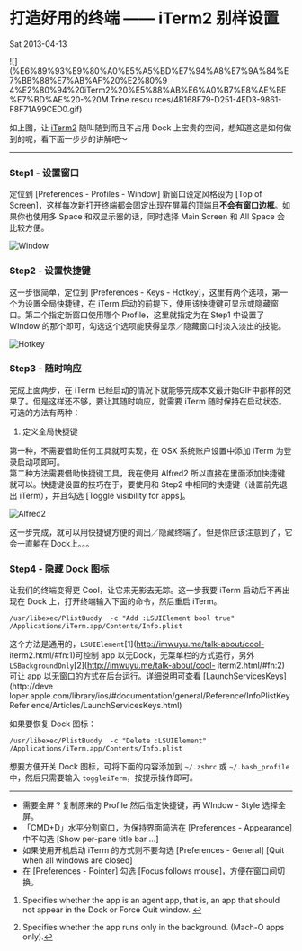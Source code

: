 # 打造好用的终端 —— iTerm2 别样设置

Sat 2013-04-13

![](%E6%89%93%E9%80%A0%E5%A5%BD%E7%94%A8%E7%9A%84%E7%BB%88%E7%AB%AF%20%E2%80%9
4%E2%80%94%20iTerm2%20%E5%88%AB%E6%A0%B7%E8%AE%BE%E7%BD%AE%20-%20M.Trine.resou
rces/4B168F79-D251-4ED3-9861-F8F71A99CED0.gif)

如上图，让 [iTerm2](https://code.google.com/p/iterm2/downloads/list) 随叫随到而且不占用 Dock
上宝贵的空间，想知道这是如何做到的呢，看下面一步步的讲解吧〜

* * *

### Step1 - 设置窗口

定位到 [Preferences - Profiles - Window] 新窗口设定风格设为 [Top of
Screen]，这样每次新打开终端都会固定出现在屏幕的顶端且**不会有窗口边框**。如果你也使用多 Space 和双显示器的话，同时选择 Main
Screen 和 All Space 会比较方便。

![Window](http://i.minus.com/iAv5Ywf1l2AnJ.png)

### Step2 - 设置快捷键

这一步很简单，定位到 [Preferences - Keys - Hotkey]，这里有两个选项，第一个为设置全局快捷键，在 iTerm
启动的前提下，使用该快捷键可显示或隐藏窗口。第二个指定新窗口使用哪个 Profile，这里就指定为在 Step1 中设置了 WIndow
的那个即可，勾选这个选项能获得显示／隐藏窗口时淡入淡出的技能。

![Hotkey](http://i.minus.com/iRzI4TXGfDjPC.png)

### Step3 - 随时响应

完成上面两步，在 iTerm 已经启动的情况下就能够完成本文最开始GIF中那样的效果了。但是这样还不够，要让其随时响应，就需要 iTerm
随时保持在启动状态。可选的方法有两种：

  1. 定义全局快捷键

第一种，不需要借助任何工具就可实现，在 OSX 系统账户设置中添加 iTerm 为登录启动项即可。  
第二种方法需要借助快捷键工具，我在使用 Alfred2 所以直接在里面添加快捷键就可以。快捷键设置的技巧在于，要使用和 Step2
中相同的快捷键（设置前先退出 iTerm），并且勾选 [Toggle visibility for apps]。

![Alfred2](http://i.minus.com/iEctZIkScVLIH.png)

这一步完成，就可以用快捷键方便的调出／隐藏终端了。但是你应该注意到了，它会一直躺在 Dock上。。。

### Step4 - 隐藏 Dock 图标

让我们的终端变得更 Cool，让它来无影去无踪。这一步我要 iTerm 启动后不再出现在 Dock 上，打开终端输入下面的命令，然后重启 iTerm。

    
    
    /usr/libexec/PlistBuddy  -c "Add :LSUIElement bool true" /Applications/iTerm.app/Contents/Info.plist
    

这个方法是通用的，`LSUIElement`[1](http://imwuyu.me/talk-about/cool-
iterm2.html/#fn:1)可控制 app
以无Dock，无菜单栏的方式运行，另外`LSBackgroundOnly`[2](http://imwuyu.me/talk-about/cool-
iterm2.html/#fn:2)可让 app 以无窗口的方式在后台运行。详细说明可查看 [LaunchServicesKeys](http://deve
loper.apple.com/library/ios/#documentation/general/Reference/InfoPlistKeyRefer
ence/Articles/LaunchServicesKeys.html)

如果要恢复 Dock 图标：

    
    
    /usr/libexec/PlistBuddy  -c "Delete :LSUIElement" /Applications/iTerm.app/Contents/Info.plist
    

想要方便开关 Dock 图标，可将下面的内容添加到 `~/.zshrc` 或 `~/.bash_profile`中，然后只需要输入
`toggleiTerm`，按提示操作即可。

* * *

  * 需要全屏？复制原来的 Profile 然后指定快捷键，再 WIndow - Style 选择全屏。
  * 「CMD+D」水平分割窗口，为保持界面简洁在 [Preferences - Appearance] 中不勾选 [Show per-pane title bar …]
  * 如果使用开机启动 iTerm 的方式则不要勾选 [Preferences - General] [Quit when all windows are closed]
  * 在 [Preferences - Pointer] 勾选 [Focus follows mouse]，方便在窗口间切换。

  1. Specifies whether the app is an agent app, that is, an app that should not appear in the Dock or Force Quit window. [↩](http://imwuyu.me/talk-about/cool-iterm2.html/#fnref:1)

  2. Specifies whether the app runs only in the background. (Mach-O apps only).[↩](http://imwuyu.me/talk-about/cool-iterm2.html/#fnref:2)

